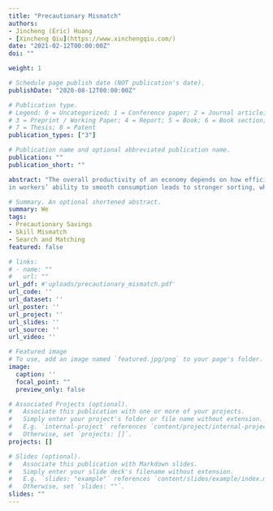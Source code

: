 ```yaml
---
title: "Precautionary Mismatch"
authors:
- Jincheng (Eric) Huang
- [Xincheng Qiu](https://www.xinchengqiu.com/)
date: "2021-02-12T00:00:00Z"
doi: ""

weight: 1

# Schedule page publish date (NOT publication's date).
publishDate: "2020-08-12T00:00:00Z"

# Publication type.
# Legend: 0 = Uncategorized; 1 = Conference paper; 2 = Journal article;
# 3 = Preprint / Working Paper; 4 = Report; 5 = Book; 6 = Book section;
# 7 = Thesis; 8 = Patent
publication_types: ["3"]

# Publication name and optional abbreviated publication name.
publication: ""
publication_short: ""

abstract: "The overall productivity of an economy depends on how efficiently talents are allocated to productive activities. Using NLSY79 and O*NET, we first document that while the labor market as a whole features positive assortative matching (PAM) based on observables, the degree of sorting seems to vary by the amount of wealth owned by workers. Workers who enter the labor market with lower liquid wealth experience shorter unemployment period and greater skill mismatch. Wage data suggests that skill mismatch could lead to output loss as greater mismatch is associated with lower wages. To understand the macro implications of mismatch and its relationship with wealth, we construct an incomplete market model with heterogeneous workers and firms where skill mismatch arises due to search frictions. Precautionary motive induces wealth-poor workers to accept a wider range of jobs at the expense of potentially lower wages and productivity. We show that an improvement
in workers’ ability to smooth consumption leads to stronger sorting, which in turn increases aggregate productivity. This insight suggests a new channel through which policies such as unemployment insurance can affect the aggregate, i.e. an improvement in the allocative efficiency of the labor market."

# Summary. An optional shortened abstract.
summary: We
tags:
- Precautionary Savings
- Skill Mismatch
- Search and Matching
featured: false

# links:
# - name: ""
#   url: ""
url_pdf: #'uploads/precautionary_mismatch.pdf'
url_code: ''
url_dataset: ''
url_poster: ''
url_project: ''
url_slides: ''
url_source: ''
url_video: ''

# Featured image
# To use, add an image named `featured.jpg/png` to your page's folder.
image:
  caption: ''
  focal_point: ""
  preview_only: false

# Associated Projects (optional).
#   Associate this publication with one or more of your projects.
#   Simply enter your project's folder or file name without extension.
#   E.g. `internal-project` references `content/project/internal-project/index.md`.
#   Otherwise, set `projects: []`.
projects: []

# Slides (optional).
#   Associate this publication with Markdown slides.
#   Simply enter your slide deck's filename without extension.
#   E.g. `slides: "example"` references `content/slides/example/index.md`.
#   Otherwise, set `slides: ""`.
slides: ""
---
```

